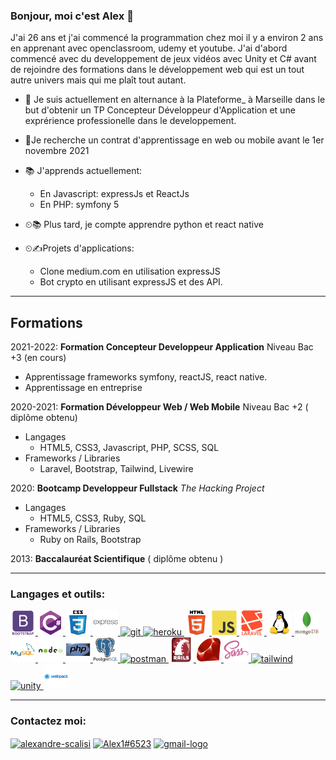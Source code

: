 ### Bonjour, moi c'est Alex 👋

J'ai 26 ans et j'ai commencé la programmation chez moi il y a environ 2 ans en apprenant avec openclassroom, udemy et youtube.
J'ai d'abord commencé avec du developpement de jeux vidéos avec Unity et C# avant de rejoindre des formations dans le développement web qui est un tout autre univers mais qui me plaît tout autant.

* 🏣 Je suis actuellement en alternance à la Plateforme_ à Marseille dans le but d'obtenir un TP Concepteur Développeur d'Application et une exprérience professionelle dans le developpement.
* 🙏Je recherche un contrat d'apprentissage en web ou mobile avant le 1er novembre 2021

* 📚 J'apprends actuellement:
    * En Javascript: expressJs et ReactJs
    * En PHP: symfony 5

* ⏲📚 Plus tard, je compte apprendre python et react native
* ⏲✍Projets d'applications:
    * Clone medium.com en utilisation expressJS
    * Bot crypto en utilisant expressJS et des API.

___

## Formations
2021-2022: **Formation Concepteur Developpeur Application** Niveau Bac +3 (en cours)
* Apprentissage frameworks symfony, reactJS, react native.
* Apprentissage en entreprise

2020-2021: **Formation Développeur Web / Web Mobile** Niveau Bac +2 ( diplôme obtenu)
* Langages
    * HTML5, CSS3, Javascript, PHP, SCSS, SQL
* Frameworks / Libraries
    * Laravel, Bootstrap, Tailwind, Livewire

2020: **Bootcamp Developpeur Fullstack** *The Hacking Project*
* Langages
    * HTML5, CSS3, Ruby, SQL
* Frameworks / Libraries
    * Ruby on Rails, Bootstrap


2013: **Baccalauréat Scientifique** ( diplôme obtenu )

___

<h3 align="left">Langages et outils:</h3>
<p align="left"> <a href="https://getbootstrap.com" target="_blank"> <img src="https://raw.githubusercontent.com/devicons/devicon/master/icons/bootstrap/bootstrap-plain-wordmark.svg" alt="bootstrap" width="40" height="40"/> </a> <a href="https://www.w3schools.com/cs/" target="_blank"> <img src="https://raw.githubusercontent.com/devicons/devicon/master/icons/csharp/csharp-original.svg" alt="csharp" width="40" height="40"/> </a> <a href="https://www.w3schools.com/css/" target="_blank"> <img src="https://raw.githubusercontent.com/devicons/devicon/master/icons/css3/css3-original-wordmark.svg" alt="css3" width="40" height="40"/> </a> <a href="https://expressjs.com" target="_blank"> <img src="https://raw.githubusercontent.com/devicons/devicon/master/icons/express/express-original-wordmark.svg" alt="express" width="40" height="40"/> </a> <a href="https://git-scm.com/" target="_blank"> <img src="https://www.vectorlogo.zone/logos/git-scm/git-scm-icon.svg" alt="git" width="40" height="40"/> </a> <a href="https://heroku.com" target="_blank"> <img src="https://www.vectorlogo.zone/logos/heroku/heroku-icon.svg" alt="heroku" width="40" height="40"/> </a> <a href="https://www.w3.org/html/" target="_blank"> <img src="https://raw.githubusercontent.com/devicons/devicon/master/icons/html5/html5-original-wordmark.svg" alt="html5" width="40" height="40"/> </a> <a href="https://developer.mozilla.org/en-US/docs/Web/JavaScript" target="_blank"> <img src="https://raw.githubusercontent.com/devicons/devicon/master/icons/javascript/javascript-original.svg" alt="javascript" width="40" height="40"/> </a> <a href="https://laravel.com/" target="_blank"> <img src="https://raw.githubusercontent.com/devicons/devicon/master/icons/laravel/laravel-plain-wordmark.svg" alt="laravel" width="40" height="40"/> </a> <a href="https://www.linux.org/" target="_blank"> <img src="https://raw.githubusercontent.com/devicons/devicon/master/icons/linux/linux-original.svg" alt="linux" width="40" height="40"/> </a> <a href="https://www.mongodb.com/" target="_blank"> <img src="https://raw.githubusercontent.com/devicons/devicon/master/icons/mongodb/mongodb-original-wordmark.svg" alt="mongodb" width="40" height="40"/> </a> <a href="https://www.mysql.com/" target="_blank"> <img src="https://raw.githubusercontent.com/devicons/devicon/master/icons/mysql/mysql-original-wordmark.svg" alt="mysql" width="40" height="40"/> </a> <a href="https://nodejs.org" target="_blank"> <img src="https://raw.githubusercontent.com/devicons/devicon/master/icons/nodejs/nodejs-original-wordmark.svg" alt="nodejs" width="40" height="40"/> </a> <a href="https://www.php.net" target="_blank"> <img src="https://raw.githubusercontent.com/devicons/devicon/master/icons/php/php-original.svg" alt="php" width="40" height="40"/> </a> <a href="https://www.postgresql.org" target="_blank"> <img src="https://raw.githubusercontent.com/devicons/devicon/master/icons/postgresql/postgresql-original-wordmark.svg" alt="postgresql" width="40" height="40"/> </a> <a href="https://postman.com" target="_blank"> <img src="https://www.vectorlogo.zone/logos/getpostman/getpostman-icon.svg" alt="postman" width="40" height="40"/> </a> <a href="https://rubyonrails.org" target="_blank"> <img src="https://raw.githubusercontent.com/devicons/devicon/master/icons/rails/rails-original-wordmark.svg" alt="rails" width="40" height="40"/> </a> <a href="https://www.ruby-lang.org/en/" target="_blank"> <img src="https://raw.githubusercontent.com/devicons/devicon/master/icons/ruby/ruby-original.svg" alt="ruby" width="40" height="40"/> </a> <a href="https://sass-lang.com" target="_blank"> <img src="https://raw.githubusercontent.com/devicons/devicon/master/icons/sass/sass-original.svg" alt="sass" width="40" height="40"/> </a> <a href="https://tailwindcss.com/" target="_blank"> <img src="https://www.vectorlogo.zone/logos/tailwindcss/tailwindcss-icon.svg" alt="tailwind" width="40" height="40"/> </a> <a href="https://unity.com/" target="_blank"> <img src="https://www.vectorlogo.zone/logos/unity3d/unity3d-icon.svg" alt="unity" width="40" height="40"/> </a> <a href="https://webpack.js.org" target="_blank"> <img src="https://raw.githubusercontent.com/devicons/devicon/d00d0969292a6569d45b06d3f350f463a0107b0d/icons/webpack/webpack-original-wordmark.svg" alt="webpack" width="40" height="40"/> </a> </p>

___

<h3 align="left">Contactez moi:</h3>
<p align="left">
<a href="https://linkedin.com/in/alexandre-scalisi" target="blank"><img align="center" src="https://raw.githubusercontent.com/rahuldkjain/github-profile-readme-generator/master/src/images/icons/Social/linked-in-alt.svg" alt="alexandre-scalisi" height="30" width="40" /></a>
<a href="https://discord.gg/Alex1#6523" target="blank"><img align="center" src="https://raw.githubusercontent.com/rahuldkjain/github-profile-readme-generator/master/src/images/icons/Social/discord.svg" alt="Alex1#6523" height="30" width="40" /></a>
<a href="mailto:alexandre.scalisi@laplateforme.io" target="blank"><img align="center" src="https://logo-marque.com/wp-content/uploads/2020/11/Gmail-Logo.png" alt="gmail-logo" height="30" width="40" /></a>
</p>
